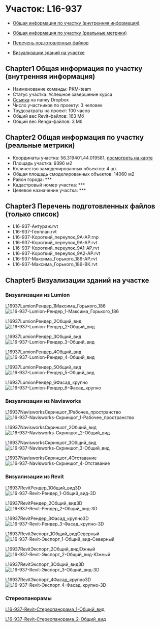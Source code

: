 # Участок: L16-937

* [Общая информация по участку (внутренняя информация)](#Chapter1)

* [Общая информация по участку (реальные метрики)](#Chapter2)

* [Перечень подготовленных файлов](#Chapter3)

* [Визуализации зданий на участке](#Chapter5)

## <a id="test">Chapter1</a> Общая информация по участку (внутренняя информация)
+ Наименование команды: PKM-team
+ Статус участка: Успешное завершение курса
+ [Ссылка](https://www.dropbox.com/sh/wvvgv1nw1iqred9/AAC2Qvj3BUq3TfOgv9C73gNAa/L16_937?dl=0) на папку Dropbox
+ Число участников по проекту: 3 человек
+ Трудозатраты на проект: 100 часов
+ Общий вес Revit-файлов: 163 Мб
+ Общий вес Renga-файлов: 3 Мб
## <a id="test">Chapter2</a> Общая информация по участку (реальные метрики)
+ Координаты участка: 56.319401,44.019581, [посмотреть на карте](https://yandex.ru/maps/47/nizhny-novgorod/?ll=56.319401%2C44.019581&z=19)
+ Площадь участка: 9396 м2
+ Количество замоделированных объектов: 4 шт.
+ Общая площадь смоделированных объектов: 14060 м2
+ Район города: *** 
+ Кадастровый номер участка: *** 
+ Целевое назначение участка: *** 
## <a id="test">Chapter3</a> Перечень подготовленных файлов (только список)
+ L16-937-Антураж.rvt
+ L16-937-Генплан.rvt
+ L16-937-Короткий_переулок_9А-АР.rnp
+ L16-937-Короткий_переулок_9А-АР.rvt
+ L16-937-Короткий_переулок_9А1-АР.rvt
+ L16-937-Короткий_переулок_9А2-АР.rvt
+ L16-937-Максима_Горького_186-АР.rvt
+ L16-937-Максима_Горького_186-ВК.rvt
## <a id="test">Chapter5</a> Визуализации зданий на участке
### Визуализации из Lumion
L16937LumionРендер_1Максима_Горького_186
![L16-937-Lumion-Рендер_1-Максима_Горького_186](/Images/L16_937/L16-937-Lumion-Рендер_1-Максима_Горького_186_Compressed.jpg)

L16937LumionРендер_2Общий_вид
![L16-937-Lumion-Рендер_2-Общий_вид](/Images/L16_937/L16-937-Lumion-Рендер_2-Общий_вид_Compressed.jpg)

L16937LumionРендер_3Общий_вид
![L16-937-Lumion-Рендер_3-Общий_вид](/Images/L16_937/L16-937-Lumion-Рендер_3-Общий_вид_Compressed.jpg)

L16937LumionРендер_4Общий_вид
![L16-937-Lumion-Рендер_4-Общий_вид](/Images/L16_937/L16-937-Lumion-Рендер_4-Общий_вид_Compressed.jpg)

L16937LumionРендер_5Общий_вид
![L16-937-Lumion-Рендер_5-Общий_вид](/Images/L16_937/L16-937-Lumion-Рендер_5-Общий_вид_Compressed.jpg)

L16937LumionРендер_6Фасад_крупно
![L16-937-Lumion-Рендер_6-Фасад_крупно](/Images/L16_937/L16-937-Lumion-Рендер_6-Фасад_крупно_Compressed.jpg)

### Визуализации из Navisworks
L16937NavisworksСкриншот_1Рабочее_пространство
![L16-937-Navisworks-Скриншот_1-Рабочее_пространство](/Images/L16_937/L16-937-Navisworks-Скриншот_1-Рабочее_пространство_Compressed.jpg)

L16937NavisworksСкриншот_2Общий_вид
![L16-937-Navisworks-Скриншот_2-Общий_вид](/Images/L16_937/L16-937-Navisworks-Скриншот_2-Общий_вид_Compressed.jpg)

L16937NavisworksСкриншот_3Общий_вид
![L16-937-Navisworks-Скриншот_3-Общий_вид](/Images/L16_937/L16-937-Navisworks-Скриншот_3-Общий_вид_Compressed.jpg)

L16937NavisworksСкриншот_4Отставание
![L16-937-Navisworks-Скриншот_4-Отставание](/Images/L16_937/L16-937-Navisworks-Скриншот_4-Отставание_Compressed.jpg)

### Визуализации из Revit
L16937RevitРендер_1Общий_вид3D
![L16-937-Revit-Рендер_1-Общий_вид-3D](/Images/L16_937/L16-937-Revit-Рендер_1-Общий_вид-3D_Compressed.jpg)

L16937RevitРендер_2Общий_вид3D
![L16-937-Revit-Рендер_2-Общий_вид-3D](/Images/L16_937/L16-937-Revit-Рендер_2-Общий_вид-3D_Compressed.jpg)

L16937RevitРендер_3Фасад_крупно3D
![L16-937-Revit-Рендер_3-Фасад_крупно-3D](/Images/L16_937/L16-937-Revit-Рендер_3-Фасад_крупно-3D_Compressed.jpg)

L16937RevitЭкспорт_1Общий_видСеверный
![L16-937-Revit-Экспорт_1-Общий_вид-Северный](/Images/L16_937/L16-937-Revit-Экспорт_1-Общий_вид-Северный_Compressed.jpg)

L16937RevitЭкспорт_2Общий_видЮжный
![L16-937-Revit-Экспорт_2-Общий_вид-Южный](/Images/L16_937/L16-937-Revit-Экспорт_2-Общий_вид-Южный_Compressed.jpg)

L16937RevitЭкспорт_3Общий_вид3D
![L16-937-Revit-Экспорт_3-Общий_вид-3D](/Images/L16_937/L16-937-Revit-Экспорт_3-Общий_вид-3D_Compressed.jpg)

L16937RevitЭкспорт_4Фасад_крупно3D
![L16-937-Revit-Экспорт_4-Фасад_крупно-3D](/Images/L16_937/L16-937-Revit-Экспорт_4-Фасад_крупно-3D_Compressed.jpg)

### Стереопанорамы
[L16-937-Revit-Стереопанорама_1-Общий_вид](https://pano.autodesk.com/pano.html?url=jpgs/b0918e98-4ce5-4378-a814-34e91e811f28&version=2)

[L16-937-Revit-Стереопанорама_2-Общий_вид](https://pano.autodesk.com/pano.html?url=jpgs/fb0f6b02-6290-432f-9611-936a3827ccca&version=2)


